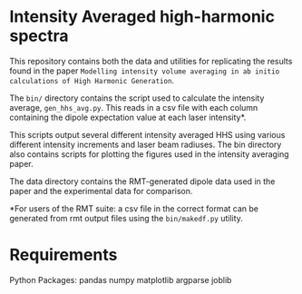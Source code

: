 # Intensity Averaged high-harmonic spectra

This repository contains both the data and utilities for replicating the results found in the paper `Modelling intensity volume averaging in ab initio calculations of High Harmonic Generation`. 

The `bin/` directory contains the script used to calculate the intensity average, `gen_hhs_avg.py`. This reads in a csv file with each column containing the dipole expectation value at each laser intensity*.

This scripts output several different intensity averaged HHS using various different intensity increments and laser beam radiuses. The bin directory also contains scripts for plotting the figures used in the intensity averaging paper.

The data directory contains the RMT-generated dipole data used in the paper and the experimental data for comparison.

*For users of the RMT suite: a csv file in the correct format can be generated from rmt output files using the `bin/makedf.py` utility.

# Requirements
Python Packages:
	pandas
	numpy
	matplotlib
	argparse
	joblib
 
